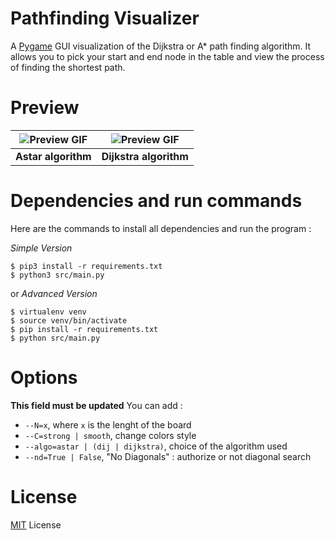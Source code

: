 # Pathfinding Visualizer
A [Pygame](https://www.pygame.org/) GUI visualization of the Dijkstra or A* path finding algorithm. It allows you to pick your start and end node in the table and view the process of finding the shortest path.

# Preview


| ![Preview GIF](assets/preview/astar.gif) | ![Preview GIF](assets/preview/dij.gif) |
| :--------------------------------------: | :------------------------------------: |
|           **Astar algorithm**            |         **Dijkstra algorithm**         |


# Dependencies and run commands

Here are the commands to install all dependencies and run the program : 

*Simple Version*
```
$ pip3 install -r requirements.txt
$ python3 src/main.py
```
or *Advanced Version*
```
$ virtualenv venv
$ source venv/bin/activate
$ pip install -r requirements.txt
$ python src/main.py
```

# Options

**This field must be updated**
You can add :
+ `--N=x`, where `x` is the lenght of the board
+ `--C=strong | smooth`, change colors style
+ `--algo=astar | (dij | dijkstra)`, choice of the algorithm used
+ `--nd=True | False`, "No Diagonals" : authorize or not diagonal search

# License
[MIT](https://choosealicense.com/licenses/mit/) License
